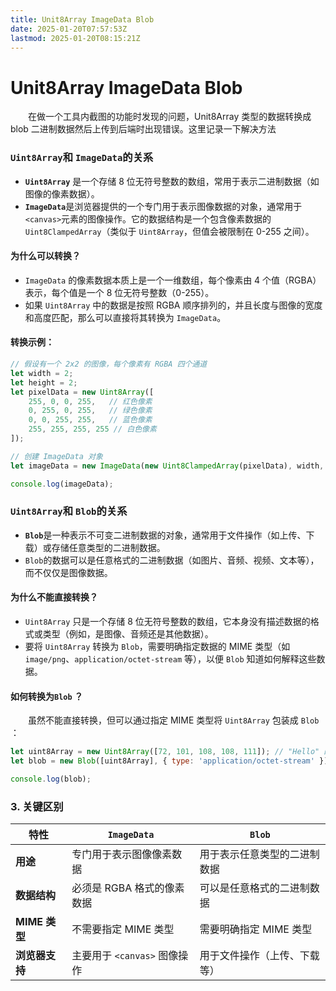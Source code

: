 ```yaml
---
title: Unit8Array ImageData Blob
date: 2025-01-20T07:57:53Z
lastmod: 2025-01-20T08:15:21Z
---
```


# Unit8Array ImageData Blob

　　在做一个工具内截图的功能时发现的问题，Unit8Array 类型的数据转换成 blob 二进制数据然后上传到后端时出现错误。这里记录一下解决方法

### **​`Uint8Array`​**​ **和** **​`ImageData`​**​ **的关系**

* ​**​`Uint8Array`​**​ 是一个存储 8 位无符号整数的数组，常用于表示二进制数据（如图像的像素数据）。
* ​**​`ImageData`​**​ 是浏览器提供的一个专门用于表示图像数据的对象，通常用于 `<canvas>`​ 元素的图像操作。它的数据结构是一个包含像素数据的 `Uint8ClampedArray`​（类似于 `Uint8Array`​，但值会被限制在 0-255 之间）。

#### **为什么可以转换？**

* ​`ImageData`​ 的像素数据本质上是一个一维数组，每个像素由 4 个值（RGBA）表示，每个值是一个 8 位无符号整数（0-255）。
* 如果 `Uint8Array`​ 中的数据是按照 RGBA 顺序排列的，并且长度与图像的宽度和高度匹配，那么可以直接将其转换为 `ImageData`​。

#### **转换示例：**

```js
// 假设有一个 2x2 的图像，每个像素有 RGBA 四个通道
let width = 2;
let height = 2;
let pixelData = new Uint8Array([
    255, 0, 0, 255,   // 红色像素
    0, 255, 0, 255,   // 绿色像素
    0, 0, 255, 255,   // 蓝色像素
    255, 255, 255, 255 // 白色像素
]);

// 创建 ImageData 对象
let imageData = new ImageData(new Uint8ClampedArray(pixelData), width, height);

console.log(imageData);
```

### **​`Uint8Array`​**​ **和** **​`Blob`​**​ **的关系**

* ​**​`Blob`​**​ 是一种表示不可变二进制数据的对象，通常用于文件操作（如上传、下载）或存储任意类型的二进制数据。
* ​`Blob`​ 的数据可以是任意格式的二进制数据（如图片、音频、视频、文本等），而不仅仅是图像数据。

#### **为什么不能直接转换？**

* ​`Uint8Array`​ 只是一个存储 8 位无符号整数的数组，它本身没有描述数据的格式或类型（例如，是图像、音频还是其他数据）。
* 要将 `Uint8Array`​ 转换为 `Blob`​，需要明确指定数据的 MIME 类型（如 `image/png`​、`application/octet-stream`​ 等），以便 `Blob`​ 知道如何解释这些数据。

#### **如何转换为** **​`Blob`​**​ **？**

　　虽然不能直接转换，但可以通过指定 MIME 类型将 `Uint8Array`​ 包装成 `Blob`​：

```js
let uint8Array = new Uint8Array([72, 101, 108, 108, 111]); // "Hello" 的二进制数据
let blob = new Blob([uint8Array], { type: 'application/octet-stream' }); // 创建 Blob

console.log(blob);
```

### 3. **关键区别**

|特性|​`ImageData`​|​`Blob`​|
| ------| ----------------------------| ------------------------------|
|**用途**|专门用于表示图像像素数据|用于表示任意类型的二进制数据|
|**数据结构**|必须是 RGBA 格式的像素数据|可以是任意格式的二进制数据|
|**MIME 类型**|不需要指定 MIME 类型|需要明确指定 MIME 类型|
|**浏览器支持**|主要用于 `<canvas>`​ 图像操作|用于文件操作（上传、下载等）|

　　‍
